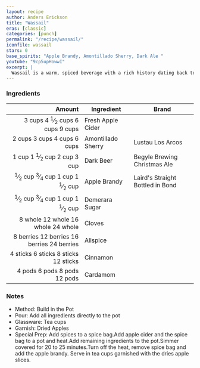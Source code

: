 ```yaml
---
layout: recipe
author: Anders Erickson
title: "Wassail"
eras: [classic]
categories: [punch]
permalink: "/recipe/wassail/"
iconfile: wassail
stars: 0
base_spirits: "Apple Brandy, Amontillado Sherry, Dark Ale "
youtube: "9cp5upHowwI"
excerpt: |
  Wassail is a warm, spiced beverage with a rich history dating back to ancient England. It's traditionally made with mulled cider, ale, or wine, sweetened with honey or sugar, and flavored with warming spices like cinnamon, cloves, and nutmeg. It is often spiked with brandy and/or sherry.
---
```


### Ingredients

|    Amount | Ingredient         | Brand                            |
| --------: | ------------------ | -------------------------------- |
|    <span class="onex active">3 cups </span> <span class="onehalfx">4 <sup>1</sup>&frasl;<sub>2</sub> cups </span> <span class="twox">6 cups </span> <span class="threex">9 cups </span>| Fresh Apple Cider  |
|    <span class="onex active">2 cups </span> <span class="onehalfx">3 cups </span> <span class="twox">4 cups </span> <span class="threex">6 cups </span>| Amontillado Sherry | Lustau Los Arcos                 |
|     <span class="onex active">1 cup </span> <span class="onehalfx">1 <sup>1</sup>&frasl;<sub>2</sub> cup </span> <span class="twox">2 cup </span> <span class="threex">3 cup </span>| Dark Beer          | Begyle Brewing Christmas Ale     |
|   <span class="onex active"> <sup>1</sup>&frasl;<sub>2</sub> cup </span> <span class="onehalfx"> <sup>3</sup>&frasl;<sub>4</sub> cup </span> <span class="twox">1 cup </span> <span class="threex">1 <sup>1</sup>&frasl;<sub>2</sub> cup </span>| Apple Brandy       | Laird's Straight Bottled in Bond |
|   <span class="onex active"> <sup>1</sup>&frasl;<sub>2</sub> cup </span> <span class="onehalfx"> <sup>3</sup>&frasl;<sub>4</sub> cup </span> <span class="twox">1 cup </span> <span class="threex">1 <sup>1</sup>&frasl;<sub>2</sub> cup </span>| Demerara Sugar     |
|   <span class="onex active">8 whole </span> <span class="onehalfx">12 whole </span> <span class="twox">16 whole </span> <span class="threex">24 whole </span>| Cloves             |
| <span class="onex active">8 berries </span> <span class="onehalfx">12 berries </span> <span class="twox">16 berries </span> <span class="threex">24 berries </span>| Allspice           |
|  <span class="onex active">4 sticks </span> <span class="onehalfx">6 sticks </span> <span class="twox">8 sticks </span> <span class="threex">12 sticks </span>| Cinnamon           |
|    <span class="onex active">4 pods </span> <span class="onehalfx">6 pods </span> <span class="twox">8 pods </span> <span class="threex">12 pods </span>| Cardamom           |

### Notes

- Method: Build in the Pot
- Pour: Add all ingredients directly to the pot
- Glassware: Tea cups
- Garnish: Dried Apples
- Special Prep: Add spices to a spice bag.Add apple cider and the spice bag to a pot and heat.Add remaining ingredients to the pot.Simmer covered for 20 to 25 minutes.Turn off the heat, remove spice bag and add the apple brandy. Serve in tea cups garnished with the dries apple slices.

    
<script type="application/ld+json">
{
  "@context": "https://schema.org",
  "@type": "Recipe",
  "author": {
    "@type": "Person",
    "name": "{{ page.author }}"
    },
  "description": "{{ page.excerpt | strip_html | replace: '"', "'" }}",
  "recipeIngredient": [
  " 3 cups Fresh Apple Cider ",
  " 2 cups Amontillado Sherry",
  "1 cup Dark Beer ",
  "0.5 cup Apple Brandy",
  "0.5 cup Demerara Sugar",
  "8 whole Cloves",
  "8 berries Allspice",
  " 4 sticks Cinnamon",
  " 4 pods Cardamom"
    ],
  "name": "{{ page.title }}",
  "recipeInstructions": [
    {
      "@type": "HowToStep",
      "text": "- Method: Build in the Pot"
    },
    {
      "@type": "HowToStep",
      "text": "- Pour: Add all ingredients directly to the pot"
    },
    {
      "@type": "HowToStep",
      "text": "- Glassware: Tea cups"
    },
    {
      "@type": "HowToStep",
      "text": "- Garnish: Dried Apples"
    },
    {
      "@type": "HowToStep",
      "text": "- Special Prep: Add spices to a spice bag.Add apple cider and the spice bag to a pot and heat.Add remaining ingredients to the pot.Simmer covered for 20 to 25 minutes.Turn off the heat, remove spice bag and add the apple brandy. Serve in tea cups garnished with the dries apple slices."
    }
    ],
  "recipeYield": "1 cocktail",
  "recipeCategory": "cocktail",
  {%- if page.stars and site.data.ratings[page.iconfile].ratings -%}"aggregateRating": "{%- include stars_metadata.html %} out of 5",{%- endif -%}
  "recipeCuisine": "global",
  "prepTime": "PT20M",
  "cookTime": "PT15S",
  "keywords": "{{ page.title }}, cocktail, {{ page.eras }}, {%- include category_metadata.html -%}, {%- include spirits_metadata.html -%}"
}
</script>

    